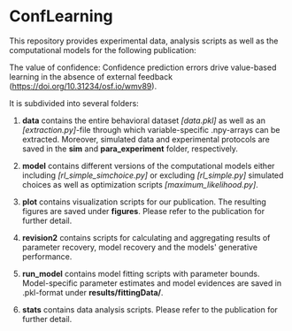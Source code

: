 # ConfLearning


This repository provides experimental data, analysis scripts
as well as the computational models for the following
publication:

The value of confidence: Confidence prediction errors drive value-based learning in the absence of external feedback 
(https://doi.org/10.31234/osf.io/wmv89).

It is subdivided into several folders:

1. **data** contains the entire behavioral dataset *[data.pkl]* as well as an *[extraction.py]*-file
through which variable-specific .npy-arrays can be extracted. Moreover, simulated data and 
experimental protocols are saved in the **sim** and **para_experiment** folder, respectively.

2. **model** contains different versions of the computational models either
including *[rl_simple_simchoice.py]* or excluding *[rl_simple.py]* simulated choices
as well as optimization scripts *[maximum_likelihood.py]*.

3. **plot** contains visualization scripts for our publication. The resulting figures are saved
under **figures**. Please refer to the publication for further detail.

4. **revision2** contains scripts for calculating and aggregating results of 
parameter recovery, model recovery and the models' generative performance. 

5. **run_model** contains model fitting scripts with parameter bounds. Model-specific 
parameter estimates and model evidences are saved in .pkl-format under **results/fittingData/**.

6. **stats** contains data analysis scripts. Please refer to the publication for further detail.
